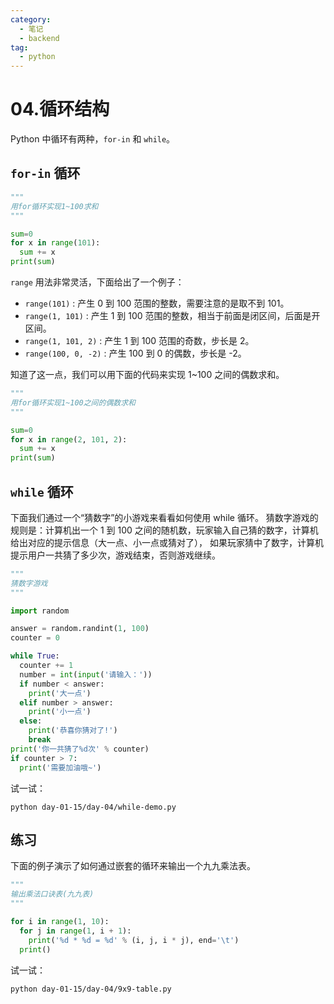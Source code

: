 ```yaml
---
category:
  - 笔记
  - backend
tag:
  - python
---
```


# 04.循环结构

Python 中循环有两种，`for-in` 和 `while`。

## `for-in` 循环

```python
"""
用for循环实现1~100求和
"""

sum=0
for x in range(101):
  sum += x
print(sum)
```

`range` 用法非常灵活，下面给出了一个例子：

- `range(101)` : 产生 0 到 100 范围的整数，需要注意的是取不到 101。
- `range(1, 101)` : 产生 1 到 100 范围的整数，相当于前面是闭区间，后面是开区间。
- `range(1, 101, 2)` : 产生 1 到 100 范围的奇数，步长是 2。
- `range(100, 0, -2)` : 产生 100 到 0 的偶数，步长是 -2。

知道了这一点，我们可以用下面的代码来实现 1~100 之间的偶数求和。

```python
"""
用for循环实现1~100之间的偶数求和
"""

sum=0
for x in range(2, 101, 2):
  sum += x
print(sum)
```

## `while` 循环

下面我们通过一个“猜数字”的小游戏来看看如何使用 while 循环。
猜数字游戏的规则是：计算机出一个 1 到 100 之间的随机数，玩家输入自己猜的数字，计算机给出对应的提示信息（大一点、小一点或猜对了），
如果玩家猜中了数字，计算机提示用户一共猜了多少次，游戏结束，否则游戏继续。

```python
"""
猜数字游戏
"""

import random

answer = random.randint(1, 100)
counter = 0

while True:
  counter += 1
  number = int(input('请输入：'))
  if number < answer:
    print('大一点')
  elif number > answer:
    print('小一点')
  else:
    print('恭喜你猜对了!')
    break
print('你一共猜了%d次' % counter)
if counter > 7:
  print('需要加油哦~')
```

试一试：

```shell
python day-01-15/day-04/while-demo.py
```

<Replit link="https://replit.com/@FuckDoctors/python-100-days#day-01-15/day-04/while-demo.py" />

## 练习

下面的例子演示了如何通过嵌套的循环来输出一个九九乘法表。

```python
"""
输出乘法口诀表(九九表)
"""

for i in range(1, 10):
  for j in range(1, i + 1):
    print('%d * %d = %d' % (i, j, i * j), end='\t')
  print()
```

试一试：

```shell
python day-01-15/day-04/9x9-table.py
```

<Replit link="https://replit.com/@FuckDoctors/python-100-days#day-01-15/day-04/9x9-table.py" />
